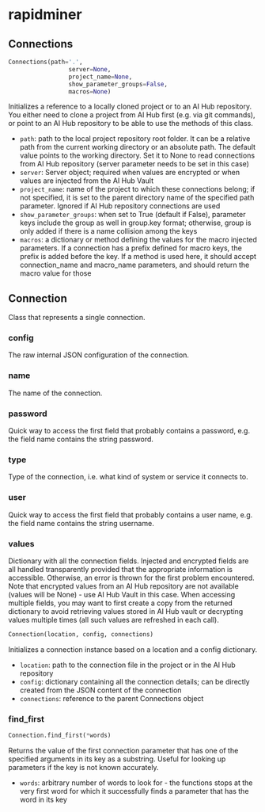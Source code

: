 
# rapidminer


## Connections


```python
Connections(path='.',
                 server=None,
                 project_name=None,
                 show_parameter_groups=False,
                 macros=None)
```

Initializes a reference to a locally cloned project or to an AI Hub repository. You either need to clone a project from AI Hub first (e.g. via git commands), or point to an AI Hub repository to be able to use the methods of this class.

- `path`: path to the local project repository root folder. It can be a relative path from the current working directory or an absolute path. The default value points to the working directory. Set it to None to read connections from AI Hub repository (server parameter needs to be set in this case)
- `server`: Server object; required when values are encrypted or when values are injected from the AI Hub Vault
- `project_name`: name of the project to which these connections belong; if not specified, it is set to the parent directory name of the specified path parameter. Ignored if AI Hub repository connections are used
- `show_parameter_groups`: when set to True (default if False), parameter keys include the group as well in group.key format; otherwise, group is only added if there is a name collision among the keys
- `macros`: a dictionary or method defining the values for the macro injected parameters. If a connection has a prefix defined for macro keys, the prefix is added before the key. If a method is used here, it should accept connection_name and macro_name parameters, and should return the macro value for those


## Connection

Class that represents a single connection.


### config

The raw internal JSON configuration of the connection.


### name

The name of the connection.


### password

Quick way to access the first field that probably contains a password, e.g. the field name contains the string password.


### type

Type of the connection, i.e. what kind of system or service it connects to.


### user

Quick way to access the first field that probably contains a user name, e.g. the field name contains the string username.


### values

Dictionary with all the connection fields. Injected and encrypted fields are all handled transparently provided that the appropriate information is accessible. Otherwise, an error is thrown for the first problem encountered. Note that encrypted values from an AI Hub repository are not available (values will be None) - use AI Hub Vault in this case. When accessing multiple fields, you may want to first create a copy from the returned dictionary to avoid retrieving values stored in AI Hub vault or decrypting values multiple times (all such values are refreshed in each call).



```python
Connection(location, config, connections)
```

Initializes a connection instance based on a location and a config dictionary.

- `location`: path to the connection file in the project or in the AI Hub repository
- `config`: dictionary containing all the connection details; can be directly created from the JSON content of the connection
- `connections`: reference to the parent Connections object


### find_first
```python
Connection.find_first(*words)
```

Returns the value of the first connection parameter that has one of the specified arguments in its key as a substring. Useful for looking up parameters if the key is not known accurately.

- `words`: arbitrary number of words to look for - the functions stops at the very first word for which it successfully finds a parameter that has the word in its key
